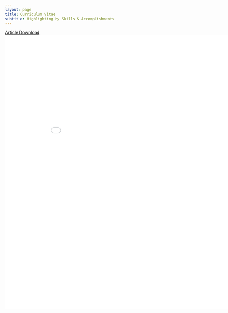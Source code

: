 ```yaml
---
layout: page
title: Curriculum Vitae
subtitle: Highlighting My Skills & Accomplishments
---
```



[Article Download](https://www.tmbio.me/assets/img/ThomasMurphy_CV.pdf)
<embed src="/assets/img/ThomasMurphy_ CV.pdf" width="900" height="900" 
 type="application/pdf">
